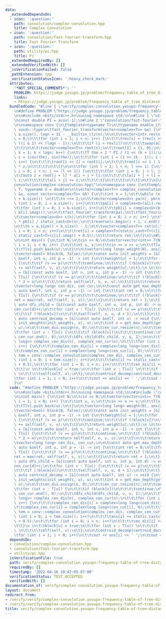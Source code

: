 ```yaml
---
data:
  _extendedDependsOn:
  - icon: ':question:'
    path: convolution/complex-convolution.hpp
    title: Complex Convolution
  - icon: ':question:'
    path: convolution/fast-fourier-transform.hpp
    title: Fast Fourier Transform
  - icon: ':question:'
    path: utility/pi.hpp
    title: Pi
  _extendedRequiredBy: []
  _extendedVerifiedWith: []
  _isVerificationFailed: false
  _pathExtension: cpp
  _verificationStatusIcon: ':heavy_check_mark:'
  attributes:
    '*NOT_SPECIAL_COMMENTS*': ''
    PROBLEM: https://judge.yosupo.jp/problem/frequency_table_of_tree_distance
    links:
    - https://judge.yosupo.jp/problem/frequency_table_of_tree_distance
  bundledCode: "#line 1 \"verify/complex-convolution.yosupo-frequency-table-of-tree-distances.test.cpp\"\
    \n#define PROBLEM \"https://judge.yosupo.jp/problem/frequency_table_of_tree_distance\"\
    \n\n#include <bits/stdc++.h>\nusing namespace std;\n\n#line 1 \"utility/pi.hpp\"\
    \nconst double PI = acos(-1);\n#line 2 \"convolution/fast-fourier-transform.hpp\"\
    \n\nnamespace conv {\n\ttemplate<typename T>\n\ttypename enable_if<is_floating_point<T>::value,\
    \ void>::type\n\tfast_fourier_transform(vector<complex<T>> &a) {\n\t\tint n =\
    \ a.size(), logn = 31 - __builtin_clz(n);\n\n\t\tvector<int> rev(n);\n\t\trev[0]\
    \ = 0;\n\t\tfor (int i = 1; i < n; i++) {\n\t\t\trev[i] = (rev[i >> 1] >> 1) +\
    \ ((i & 1) << (logn - 1));\n\t\t\tif (i < rev[i])\n\t\t\t\tswap(a[i], a[rev[i]]);\n\
    \t\t}\n\n\t\tvector<complex<T>> root(n);\n\t\troot[1] = {1, 0};\n\t\tfor (int\
    \ k = 1; k < logn; k++) {\n\t\t\tT the = 2 * PI / (1 << (k + 1));\n\t\t\tcomplex<T>\
    \ z = {cos(the), sin(the)};\n\t\t\tfor (int i = (1 << (k - 1)); i < (1 << k);\
    \ i++) {\n\t\t\t\troot[i << 1] = root[i];\n\t\t\t\troot[i << 1 | 1] = root[i]\
    \ * z;\n\t\t\t}\n\t\t}\n\n\t\tfor (int l = 1; l < n; l <<= 1) {\n\t\t\tfor (int\
    \ i = 0; i < n; i += (l << 1)) {\n\t\t\t\tfor (int j = 0; j < l; j++) {\n\t\t\t\
    \t\tauto z = root[j + l] * a[i + j + l];\n\t\t\t\t\ta[i + j + l] = a[i + j] -\
    \ z;\n\t\t\t\t\ta[i + j] += z;\n\t\t\t\t}\n\t\t\t}\n\t\t}\n\t}\n}\n#line 2 \"\
    convolution/complex-convolution.hpp\"\n\nnamespace conv {\n\ttemplate<typename\
    \ T, typename U = double>\n\tvector<complex<T>> complex_convolution(const vector<complex<T>>\
    \ &a, const vector<complex<T>> &b) {\n\t\tint n = 1;\n\t\twhile (n < a.size()\
    \ + b.size()) \n\t\t\tn <<= 1;\n\t\tvector<complex<U>> pa(n), pb(n);\n\t\tfor\
    \ (int i = 0; i < a.size(); i++)\n\t\t\tpa[i] = complex<U>(a[i].real(), a[i].imag());\n\
    \t\tfor (int i = 0; i < b.size(); i++)\n\t\t\tpb[i] = complex<U>(b[i].real(),\
    \ b[i].imag());\n\n\t\tfast_fourier_transform(pa);\n\t\tfast_fourier_transform(pb);\n\
    \t\tvector<complex<U>> c(n);\n\t\tfor (int i = 0; i < n; i++) \n\t\t\tc[i] = pa[i]\
    \ * pb[i] / static_cast<U>(n);\n\t\treverse(c.begin() + 1, c.end());\n\t\tfast_fourier_transform(c);\n\
    \n\t\tn = a.size() + b.size() - 1;\n\t\tvector<complex<T>> ret(n);\n\t\tfor (int\
    \ i = 0; i < n; i++)\n\t\t\tret[i] = complex<T>(static_cast<T>(c[i].real() + 0.5),\
    \ static_cast<T>(c[i].imag() + 0.5));\n\t\treturn ret;\n\t}\n}\n#line 7 \"verify/complex-convolution.yosupo-frequency-table-of-tree-distances.test.cpp\"\
    \n\nint main() {\n\tint N;\n\tcin >> N;\n\tvector<vector<int>> T(N);\n\tfor (int\
    \ i = 1; i < N; i++) {\n\t\tint u, v;\n\t\tcin >> u >> v;\n\t\tT[u].push_back(v);\n\
    \t\tT[v].push_back(u);\n\t}\n\n\tvector<long long> weight(N), ans(2 * N, 0);\n\
    \tvector<bool> block(N, false);\n\n\tconst auto init_weights = [&](const auto\
    \ &self, int u, int p = -1) -> int {\n\t\tweight[u] = 1;\n\t\tfor (int v : T[u])\
    \ {\n\t\t\tif (v == p)\n\t\t\t\tcontinue;\n\t\t\tif (!block[v])\n\t\t\t\tweight[u]\
    \ += self(self, v, u);\n\t\t}\n\t\treturn weight[u];\n\t};\n \n\tconst auto find_centroid\
    \ = [&](const auto &self, int n, int u, int p = -1) -> int {\n\t\tfor (int v :\
    \ T[u]) {\n\t\t\tif (v == p)\n\t\t\t\tcontinue;\n\t\t\tif (!block[v] && weight[v]\
    \ * 2 > n)\n\t\t\t\treturn self(self, n, v, u);\n\t\t}\n\t\treturn u;\n\t};\n\n\
    \tvector<long long> cen_dis, cen_cur;\n\n\tconst auto get_max_depth = [&](const\
    \ auto &self, int u, int p = -1) -> int {\n\t\tint ret = 0;\n\t\tfor (int v :\
    \ T[u]) {\n\t\t\tif (v == p)\n\t\t\t\tcontinue;\n\t\t\tif (!block[v])\n\t\t\t\t\
    ret = max(ret, self(self, v, u));\n\t\t}\n\t\treturn ret + 1;\n\t};\n\n\tconst\
    \ auto dfs_child = [&](const auto &self, int u, int p, int d) -> void {\n\t\t\
    cen_cur[d]++;\n\t\tfor (int v : T[u]) {\n\t\t\tif (v == p)\n\t\t\t\tcontinue;\n\
    \t\t\tif (!block[v])\n\t\t\t\tself(self, v, u, d + 1);\n\t\t}\n\t};\n\n\tconst\
    \ auto centroid_decomp = [&](const auto &self, int u) -> void {\n\t\tu = find_centroid(find_centroid,\
    \ init_weights(init_weights, u), u);\n\t\tint n = get_max_depth(get_max_depth,\
    \ u);\n\n\t\tcen_dis.assign(n, 0);\n\t\tcen_cur.resize(n);\n\t\tcen_dis[0]++;\n\
    \t\tfor (int v : T[u]) {\n\t\t\tif (block[v])\n\t\t\t\tcontinue;\n\t\t\tfill(cen_cur.begin(),\
    \ cen_cur.end(), 0);\n\t\t\tdfs_child(dfs_child, v, u, 1);\n\n\t\t\tvector<complex<long\
    \ long>> complex_cen_dis(n), complex_cen_cur(n);\n\t\t\tfor (int i = 0; i < n;\
    \ i++) {\n\t\t\t\tcomplex_cen_dis[i] = complex<long long>(cen_dis[i], 0);\n\t\t\
    \t\tcomplex_cen_cur[i] = complex<long long>(cen_cur[i], 0);\n\t\t\t}\n\t\t\tauto\
    \ tem = conv::complex_convolution(complex_cen_dis, complex_cen_cur);\n\t\t\tfor\
    \ (int i = 0; i < tem.size(); i++)\n\t\t\t\tans[i] += static_cast<long long>(tem[i].real()\
    \ + 0.5);\n\t\t\tfor (int i = 0; i < n; i++)\n\t\t\t\tcen_dis[i] += cen_cur[i];\n\
    \t\t}\n \n\t\tblock[u] = true;\n\t\tfor (int v : T[u]) \n\t\t\tif (!block[v])\
    \ \n\t\t\t\tself(self, v);\n\t};\n\n\tcentroid_decomp(centroid_decomp, 0);\n\n\
    \tfor (int i = 1; i < N; i++)\n\t\tcout << ans[i] << ' ';\n\tcout << '\\n';\n\
    }\n"
  code: "#define PROBLEM \"https://judge.yosupo.jp/problem/frequency_table_of_tree_distance\"\
    \n\n#include <bits/stdc++.h>\nusing namespace std;\n\n#include \"convolution/complex-convolution.hpp\"\
    \n\nint main() {\n\tint N;\n\tcin >> N;\n\tvector<vector<int>> T(N);\n\tfor (int\
    \ i = 1; i < N; i++) {\n\t\tint u, v;\n\t\tcin >> u >> v;\n\t\tT[u].push_back(v);\n\
    \t\tT[v].push_back(u);\n\t}\n\n\tvector<long long> weight(N), ans(2 * N, 0);\n\
    \tvector<bool> block(N, false);\n\n\tconst auto init_weights = [&](const auto\
    \ &self, int u, int p = -1) -> int {\n\t\tweight[u] = 1;\n\t\tfor (int v : T[u])\
    \ {\n\t\t\tif (v == p)\n\t\t\t\tcontinue;\n\t\t\tif (!block[v])\n\t\t\t\tweight[u]\
    \ += self(self, v, u);\n\t\t}\n\t\treturn weight[u];\n\t};\n \n\tconst auto find_centroid\
    \ = [&](const auto &self, int n, int u, int p = -1) -> int {\n\t\tfor (int v :\
    \ T[u]) {\n\t\t\tif (v == p)\n\t\t\t\tcontinue;\n\t\t\tif (!block[v] && weight[v]\
    \ * 2 > n)\n\t\t\t\treturn self(self, n, v, u);\n\t\t}\n\t\treturn u;\n\t};\n\n\
    \tvector<long long> cen_dis, cen_cur;\n\n\tconst auto get_max_depth = [&](const\
    \ auto &self, int u, int p = -1) -> int {\n\t\tint ret = 0;\n\t\tfor (int v :\
    \ T[u]) {\n\t\t\tif (v == p)\n\t\t\t\tcontinue;\n\t\t\tif (!block[v])\n\t\t\t\t\
    ret = max(ret, self(self, v, u));\n\t\t}\n\t\treturn ret + 1;\n\t};\n\n\tconst\
    \ auto dfs_child = [&](const auto &self, int u, int p, int d) -> void {\n\t\t\
    cen_cur[d]++;\n\t\tfor (int v : T[u]) {\n\t\t\tif (v == p)\n\t\t\t\tcontinue;\n\
    \t\t\tif (!block[v])\n\t\t\t\tself(self, v, u, d + 1);\n\t\t}\n\t};\n\n\tconst\
    \ auto centroid_decomp = [&](const auto &self, int u) -> void {\n\t\tu = find_centroid(find_centroid,\
    \ init_weights(init_weights, u), u);\n\t\tint n = get_max_depth(get_max_depth,\
    \ u);\n\n\t\tcen_dis.assign(n, 0);\n\t\tcen_cur.resize(n);\n\t\tcen_dis[0]++;\n\
    \t\tfor (int v : T[u]) {\n\t\t\tif (block[v])\n\t\t\t\tcontinue;\n\t\t\tfill(cen_cur.begin(),\
    \ cen_cur.end(), 0);\n\t\t\tdfs_child(dfs_child, v, u, 1);\n\n\t\t\tvector<complex<long\
    \ long>> complex_cen_dis(n), complex_cen_cur(n);\n\t\t\tfor (int i = 0; i < n;\
    \ i++) {\n\t\t\t\tcomplex_cen_dis[i] = complex<long long>(cen_dis[i], 0);\n\t\t\
    \t\tcomplex_cen_cur[i] = complex<long long>(cen_cur[i], 0);\n\t\t\t}\n\t\t\tauto\
    \ tem = conv::complex_convolution(complex_cen_dis, complex_cen_cur);\n\t\t\tfor\
    \ (int i = 0; i < tem.size(); i++)\n\t\t\t\tans[i] += static_cast<long long>(tem[i].real()\
    \ + 0.5);\n\t\t\tfor (int i = 0; i < n; i++)\n\t\t\t\tcen_dis[i] += cen_cur[i];\n\
    \t\t}\n \n\t\tblock[u] = true;\n\t\tfor (int v : T[u]) \n\t\t\tif (!block[v])\
    \ \n\t\t\t\tself(self, v);\n\t};\n\n\tcentroid_decomp(centroid_decomp, 0);\n\n\
    \tfor (int i = 1; i < N; i++)\n\t\tcout << ans[i] << ' ';\n\tcout << '\\n';\n}"
  dependsOn:
  - convolution/complex-convolution.hpp
  - convolution/fast-fourier-transform.hpp
  - utility/pi.hpp
  isVerificationFile: true
  path: verify/complex-convolution.yosupo-frequency-table-of-tree-distances.test.cpp
  requiredBy: []
  timestamp: '2022-04-16 10:42:05-07:00'
  verificationStatus: TEST_ACCEPTED
  verifiedWith: []
documentation_of: verify/complex-convolution.yosupo-frequency-table-of-tree-distances.test.cpp
layout: document
redirect_from:
- /verify/verify/complex-convolution.yosupo-frequency-table-of-tree-distances.test.cpp
- /verify/verify/complex-convolution.yosupo-frequency-table-of-tree-distances.test.cpp.html
title: verify/complex-convolution.yosupo-frequency-table-of-tree-distances.test.cpp
---
```

